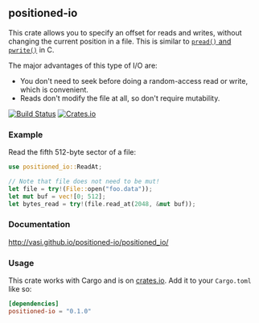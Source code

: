 ## positioned-io

This crate allows you to specify an offset for reads and writes, without changing the current
position in a file. This is similar to [`pread()` and `pwrite()`][pread] in C.

The major advantages of this type of I/O are:

* You don't need to seek before doing a random-access read or write, which is convenient.
* Reads don't modify the file at all, so don't require mutability.

[pread]: http://man7.org/linux/man-pages/man2/pread.2.html

[![Build Status](https://travis-ci.org/vasi/positioned-io.svg?branch=master)](https://travis-ci.org/vasi/positioned-io)
[![Crates.io](https://img.shields.io/crates/v/positioned-io.svg?maxAge=2592000)]()

### Example

Read the fifth 512-byte sector of a file:

```rust
use positioned_io::ReadAt;

// Note that file does not need to be mut!
let file = try!(File::open("foo.data"));
let mut buf = vec![0; 512];
let bytes_read = try!(file.read_at(2048, &mut buf));
```

### Documentation

http://vasi.github.io/positioned-io/positioned_io/

### Usage

This crate works with Cargo and is on
[crates.io](https://crates.io/crates/byteorder). Add it to your `Cargo.toml` like so:

```toml
[dependencies]
positioned-io = "0.1.0"
```
